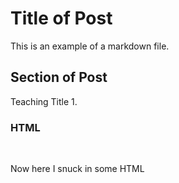 
<!--- Teaching Title 1 -->

# Title of Post
This is an example of a markdown file.  

## Section of Post
Teaching Title 1.

### HTML
<br>
<div>
  <p>Now here I snuck in some HTML</p>
</div>
